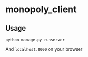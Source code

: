# monopoly_client

## Usage
``
python manage.py runserver
``

And
``
localhost.8000
``
on your browser
